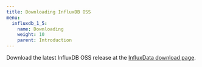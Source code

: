 ```yaml
---
title: Downloading InfluxDB OSS
menu:
  influxdb_1_5:
    name: Downloading
    weight: 10
    parent: Introduction
---
```




Download the latest InfluxDB OSS release at the [InfluxData download page](https://influxdata.com/downloads/#influxdb).
